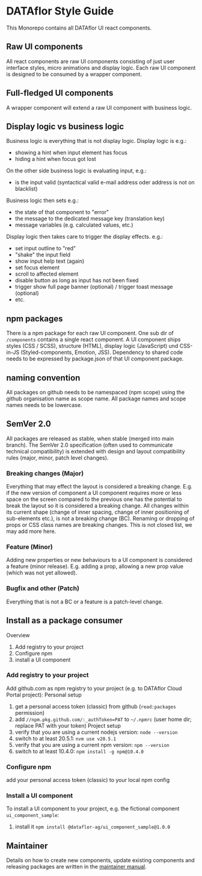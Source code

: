 # DATAflor Style Guide

This Monorepo contains all DATAflor UI react components. 

## Raw UI components
All react components are raw UI components consisting of just user interface styles, micro animations and display logic.
Each raw UI component is designed to be consumed by a wrapper component. 

## Full-fledged UI components
A wrapper component will extend a raw UI component with business logic.

## Display logic vs business logic
Business logic is everything that is not display logic. Display logic is e.g.:
 - showing a hint when input element has focus
 - hiding a hint when focus got lost

On the other side business logic is evaluating input, e.g.:
 - is the input valid (syntactical valid e-mail address oder address is not on blacklist)

Business logic then sets e.g.:
 - the state of that component to "error"
 - the message to the dedicated message key (translation key)
 - message variables (e.g. calculated values, etc.)

Display logic then takes care to trigger the display effects. e.g.:
 - set input outline to "red"
 - "shake" the input field
 - show input help text (again)
 - set focus element
 - scroll to affected element
 - disable button as long as input has not been fixed 
 - trigger show full page banner (optional) / trigger toast message (optional)
 - etc.

## npm packages
There is a npm package for each raw UI component. One sub dir of `/components` contains a single react component. A UI 
component ships styles (CSS / SCSS), structure (HTML), display logic (JavaScript) und CSS-in-JS 
(Styled-components, Emotion, JSS). Dependency to shared code needs to be expressed by package.json of that
UI component package.

## naming convention
All packages on github needs to be namespaced (npm scope) using the github organisation name as scope name. 
All package names and scope names needs to be lowercase.

## SemVer 2.0
All packages are released as stable, when stable (merged into main branch). 
The SemVer 2.0 specification (often used to communicate technical compatibility) is extended with design and
layout compatibility rules (major, minor, patch level changes).

### Breaking changes (Major)
Everything that may effect the layout is considered a breaking change. 
E.g. if the new version of component a UI component requires more or less space on the screen compared to the previous 
one has the potential to break the layout so it is considered a breaking change. All changes within its current shape 
(change of inner spacing, change of inner positioning of sub-elements etc.), is not a breaking change (BC). Renaming or 
dropping of props or CSS class names are breaking changes. This is not closed list, we may add more here.

### Feature (Minor)
Adding new properties or new behaviours to a UI component is considered a feature (minor release).
E.g. adding a prop, allowing a new prop value (which was not yet allowed).

### Bugfix and other (Patch)
Everything that is not a BC or a feature is a patch-level change.

## Install as a package consumer
Overview
1. Add registry to your project
2. Configure npm 
3. install a UI component 

### Add registry to your project
Add github.com as npm registry to your project (e.g. to DATAflor Cloud Portal project):
Personal setup
1. get a personal access token (classic) from github (`read:packages` permission)
2. add `//npm.pkg.github.com/:_authToken=PAT` to `~/.npmrc` (user home dir; replace PAT with your token)
Project setup
3. verify that you are using a current nodejs version: `node --version`
4. switch to at least 20.5.1: `nvm use v20.5.1`
5. verify that you are using a current npm version: `npm --version`
6. switch to at least 10.4.0: `npm install -g npm@10.4.0`

### Configure npm
add your personal access token (classic) to your local npm config

### Install a UI component 
To install a UI component to your project, e.g. the fictional component `ui_component_sample`:
1. install it `npm install @dataflor-ag/ui_component_sample@1.0.0`

## Maintainer
Details on how to create new components, update existing components and releasing packages are written in the [maintainer manual](./MAINTAINER.md).
